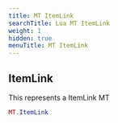 ```yaml
---
title: MT ItemLink
searchTitle: Lua MT ItemLink
weight: 1
hidden: true
menuTitle: MT ItemLink
---
```

## ItemLink

This represents a ItemLink MT
```lua
MT.ItemLink
```